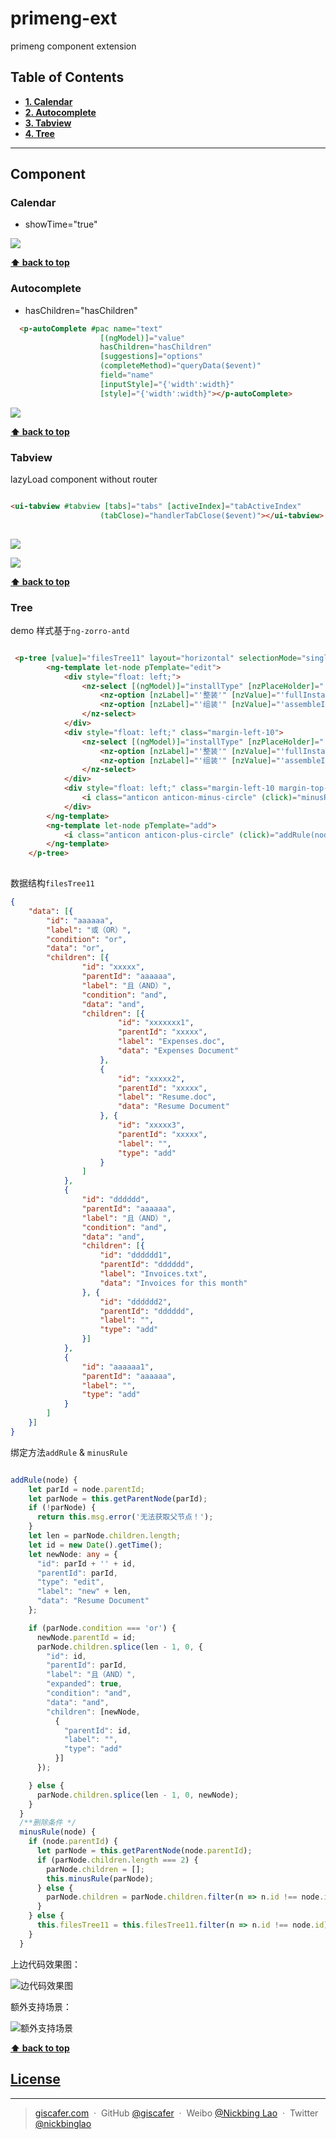# primeng-ext
primeng component extension

## Table of Contents
* **[1. Calendar](#1---calendar)**
* **[2. Autocomplete](#1---autocomplete)**
* **[3. Tabview](#1---tabview)**
* **[4. Tree](#1---tree)**

---

## Component

### Calendar

- showTime="true"

![](./calendar/calendar.png)


**[⬆ back to top](#table-of-contents)**

### Autocomplete

-  hasChildren="hasChildren"

```html
  <p-autoComplete #pac name="text"
                    [(ngModel)]="value"
                    hasChildren="hasChildren"
                    [suggestions]="options"
                    (completeMethod)="queryData($event)"
                    field="name"
                    [inputStyle]="{'width':width}"
                    [style]="{'width':width}"></p-autoComplete>

```
![](./autocomplete/autocomplete.png)

**[⬆ back to top](#table-of-contents)**

### Tabview

lazyLoad component without router

```html

<ui-tabview #tabview [tabs]="tabs" [activeIndex]="tabActiveIndex"
                    (tabClose)="handlerTabClose($event)"></ui-tabview>
                    
```


![](./tabview/tabview.png)

![](./tabview/tabview1.gif)

**[⬆ back to top](#table-of-contents)**

### Tree

demo 样式基于`ng-zorro-antd`

```html

 <p-tree [value]="filesTree11" layout="horizontal" selectionMode="single" [(selection)]="selectedFile3" [border]="false" [canCollapsed]="false">
        <ng-template let-node pTemplate="edit">
            <div style="float: left;">
                <nz-select [(ngModel)]="installType" [nzPlaceHolder]="''" name="installType" style="width:100px;">
                    <nz-option [nzLabel]="'整装'" [nzValue]="'fullInstall'"></nz-option>
                    <nz-option [nzLabel]="'组装'" [nzValue]="'assembleInstall'"></nz-option>
                </nz-select>
            </div>
            <div style="float: left;" class="margin-left-10">
                <nz-select [(ngModel)]="installType" [nzPlaceHolder]="''" name="installType" style="width:100px;">
                    <nz-option [nzLabel]="'整装'" [nzValue]="'fullInstall'"></nz-option>
                    <nz-option [nzLabel]="'组装'" [nzValue]="'assembleInstall'"></nz-option>
                </nz-select>
            </div>
            <div style="float: left;" class="margin-left-10 margin-top-5">
                <i class="anticon anticon-minus-circle" (click)="minusRule(node)" style="font-size: 15px;" title="移除条件"></i>
            </div>
        </ng-template>
        <ng-template let-node pTemplate="add">
            <i class="anticon anticon-plus-circle" (click)="addRule(node)" style="font-size: 15px;" title="添加条件"></i>
        </ng-template>
    </p-tree>
                    
```

数据结构`filesTree11`

```json
{
    "data": [{
        "id": "aaaaaa",
        "label": "或（OR）",
        "condition": "or",
        "data": "or",
        "children": [{
                "id": "xxxxx",
                "parentId": "aaaaaa",
                "label": "且（AND）",
                "condition": "and",
                "data": "and",
                "children": [{
                        "id": "xxxxxxx1",
                        "parentId": "xxxxx",
                        "label": "Expenses.doc",
                        "data": "Expenses Document"
                    },
                    {
                        "id": "xxxxx2",
                        "parentId": "xxxxx",
                        "label": "Resume.doc",
                        "data": "Resume Document"
                    }, {
                        "id": "xxxxx3",
                        "parentId": "xxxxx",
                        "label": "",
                        "type": "add"
                    }
                ]
            },
            {
                "id": "dddddd",
                "parentId": "aaaaaa",
                "label": "且（AND）",
                "condition": "and",
                "data": "and",
                "children": [{
                    "id": "dddddd1",
                    "parentId": "dddddd",
                    "label": "Invoices.txt",
                    "data": "Invoices for this month"
                }, {
                    "id": "dddddd2",
                    "parentId": "dddddd",
                    "label": "",
                    "type": "add"
                }]
            },
            {
                "id": "aaaaaa1",
                "parentId": "aaaaaa",
                "label": "",
                "type": "add"
            }
        ]
    }]
}

```

绑定方法`addRule` & `minusRule`

```ts

addRule(node) {
    let parId = node.parentId;
    let parNode = this.getParentNode(parId);
    if (!parNode) {
      return this.msg.error('无法获取父节点！');
    }
    let len = parNode.children.length;
    let id = new Date().getTime();
    let newNode: any = {
      "id": parId + '' + id,
      "parentId": parId,
      "type": "edit",
      "label": "new" + len,
      "data": "Resume Document"
    };

    if (parNode.condition === 'or') {
      newNode.parentId = id;
      parNode.children.splice(len - 1, 0, {
        "id": id,
        "parentId": parId,
        "label": "且（AND）",
        "expanded": true,
        "condition": "and",
        "data": "and",
        "children": [newNode,
          {
            "parentId": id,
            "label": "",
            "type": "add"
          }]
      });

    } else {
      parNode.children.splice(len - 1, 0, newNode);
    }
  }
  /**删除条件 */
  minusRule(node) {
    if (node.parentId) {
      let parNode = this.getParentNode(node.parentId);
      if (parNode.children.length === 2) {
        parNode.children = [];
        this.minusRule(parNode);
      } else {
        parNode.children = parNode.children.filter(n => n.id !== node.id);
      }
    } else {
      this.filesTree11 = this.filesTree11.filter(n => n.id !== node.id);
    }
  }


```

上边代码效果图：

![边代码效果图](./tree/tree1.gif)

额外支持场景：

![额外支持场景](./tree/tree2.gif)


**[⬆ back to top](#table-of-contents)**

## [License](./LICENSE)

---

> [giscafer.com](http://giscafer.com) &nbsp;&middot;&nbsp;
> GitHub [@giscafer](https://github.com/giscafer) &nbsp;&middot;&nbsp;
> Weibo [@Nickbing Lao](https://weibo.com/laohoubin) &nbsp;&middot;&nbsp;
> Twitter [@nickbinglao](https://twitter.com/nickbinglao)
